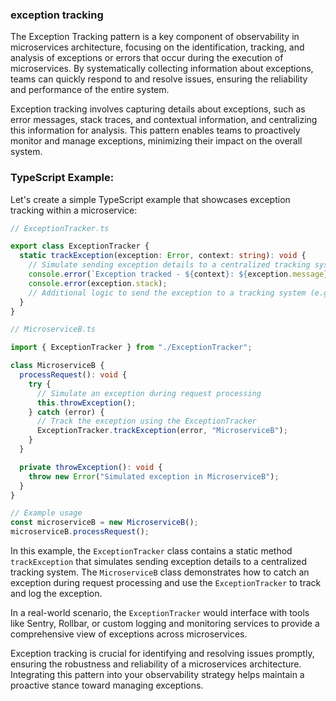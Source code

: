 ### exception tracking

The Exception Tracking pattern is a key component of observability in microservices architecture, focusing on the identification, tracking, and analysis of exceptions or errors that occur during the execution of microservices. By systematically collecting information about exceptions, teams can quickly respond to and resolve issues, ensuring the reliability and performance of the entire system.

Exception tracking involves capturing details about exceptions, such as error messages, stack traces, and contextual information, and centralizing this information for analysis. This pattern enables teams to proactively monitor and manage exceptions, minimizing their impact on the overall system.

### TypeScript Example:

Let's create a simple TypeScript example that showcases exception tracking within a microservice:

```typescript
// ExceptionTracker.ts

export class ExceptionTracker {
  static trackException(exception: Error, context: string): void {
    // Simulate sending exception details to a centralized tracking system
    console.error(`Exception tracked - ${context}: ${exception.message}`);
    console.error(exception.stack);
    // Additional logic to send the exception to a tracking system (e.g., logging service, monitoring tool)
  }
}

// MicroserviceB.ts

import { ExceptionTracker } from "./ExceptionTracker";

class MicroserviceB {
  processRequest(): void {
    try {
      // Simulate an exception during request processing
      this.throwException();
    } catch (error) {
      // Track the exception using the ExceptionTracker
      ExceptionTracker.trackException(error, "MicroserviceB");
    }
  }

  private throwException(): void {
    throw new Error("Simulated exception in MicroserviceB");
  }
}

// Example usage
const microserviceB = new MicroserviceB();
microserviceB.processRequest();
```

In this example, the `ExceptionTracker` class contains a static method `trackException` that simulates sending exception details to a centralized tracking system. The `MicroserviceB` class demonstrates how to catch an exception during request processing and use the `ExceptionTracker` to track and log the exception.

In a real-world scenario, the `ExceptionTracker` would interface with tools like Sentry, Rollbar, or custom logging and monitoring services to provide a comprehensive view of exceptions across microservices.

Exception tracking is crucial for identifying and resolving issues promptly, ensuring the robustness and reliability of a microservices architecture. Integrating this pattern into your observability strategy helps maintain a proactive stance toward managing exceptions.
